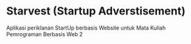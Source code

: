 # Starvest (Startup Adverstisement)
Aplikasi periklanan StartUp berbasis Website 
untuk Mata Kuliah Pemrograman Berbasis Web 2
